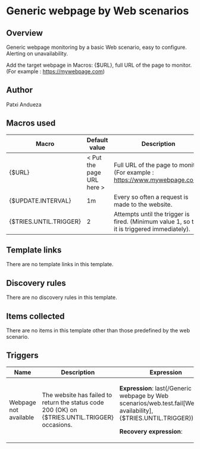 
# Generic webpage by Web scenarios

## Overview

Generic webpage monitoring by a basic Web scenario, easy to configure. Alerting on unavailability.

Add the target webpage in Macros:
{$URL}, full URL of the page to monitor. (For example : https://mywebpage.com)

## Author
Patxi Andueza 

## Macros used

|  Macro|Default value|Description|
|--|--|--|
| {$URL} | < Put the page URL here > |Full URL of the page to monitor. (For example : https://www.mywebpage.com/)|
|{$UPDATE.INTERVAL}|1m|Every so often a request is made to the website.|
|{$TRIES.UNTIL.TRIGGER}|2|Attempts until the trigger is fired. (Minimum value 1, so that it is triggered immediately).|


## Template links

There are no template links in this template.

## Discovery rules

There are no discovery rules in this template.

## Items collected

There are no items in this template other than those predefined by the web scenario.


## Triggers

|Name|Description|Expression|Priority|
|----|-----------|----------|--------|
|Webpage not available|<p>The website has failed to return the status code 200 (OK) on {$TRIES.UNTIL.TRIGGER} occasions.</p>|<p>**Expression**: last(/Generic webpage by Web scenarios/web.test.fail[Webpage availability],{$TRIES.UNTIL.TRIGGER})<>0</p><p>**Recovery expression**: </p>|High|
